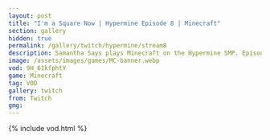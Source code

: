 ```yaml
---
layout: post
title: "I'm a Square Now | Hypermine Episode 8 | Minecraft"
section: gallery
hidden: true
permalink: /gallery/twitch/hypermine/stream8
description: Samantha Says plays Minecraft on the Hypermine SMP. Episode 8.
image: /assets/images/games/MC-banner.webp
vod: 9H_61kfphtY
game: Minecraft
tag: VOD
gallery: twitch
from: Twitch
gmg:
---
```

{% include vod.html %}